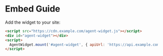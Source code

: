# Embed Guide

Add the widget to your site:

```html
<script src="https://cdn.example.com/agent-widget.js"></script>
<div id="agent-widget"></div>
<script>
  AgentWidget.mount('#agent-widget', { apiUrl: 'https://api.example.com/v1' });
</script>
```
